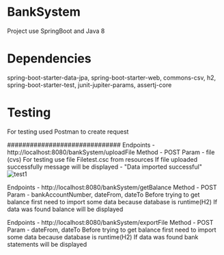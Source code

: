 # BankSystem
Project use SpringBoot and Java 8
# Dependencies
spring-boot-starter-data-jpa, spring-boot-starter-web, commons-csv, h2, spring-boot-starter-test, junit-jupiter-params, assertj-core

# Testing
For testing used Postman to create request

##############################
Endpoints - http://localhost:8080/bankSystem/uploadFile
Method - POST
Param - file (cvs)
For testing use file Filetest.csc from resources 
If file uploaded successfully message will be displayed - "Data imported successful"
![test1](https://user-images.githubusercontent.com/70907964/180756913-00e49a5c-967f-4410-9c64-2b63591db740.jpg)

Endpoints - http://localhost:8080/bankSystem/getBalance
Method - POST
Param - bankAccountNumber, dateFrom, dateTo
Before trying to get balance first need to import some data because database is runtime(H2)
If data was found balance will be displayed

Endpoints - http://localhost:8080/bankSystem/exportFile
Method - POST
Param - dateFrom, dateTo
Before trying to get balance first need to import some data because database is runtime(H2)
If data was found bank statements will be displayed
